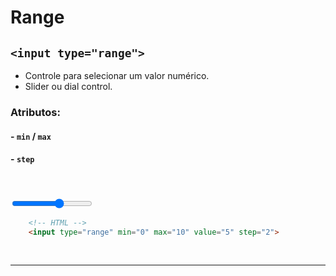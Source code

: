 # Range

## `<input type="range">`
* Controle para selecionar um valor numérico.
* Slider ou dial control.

### Atributos:
#### - `min` / `max`
#### - `step`

<br>
<br>

<input type="range" min="0" max="10" value="5" step="2">

<br>

```HTML
    <!-- HTML -->
    <input type="range" min="0" max="10" value="5" step="2">
```

<br><hr><br>

